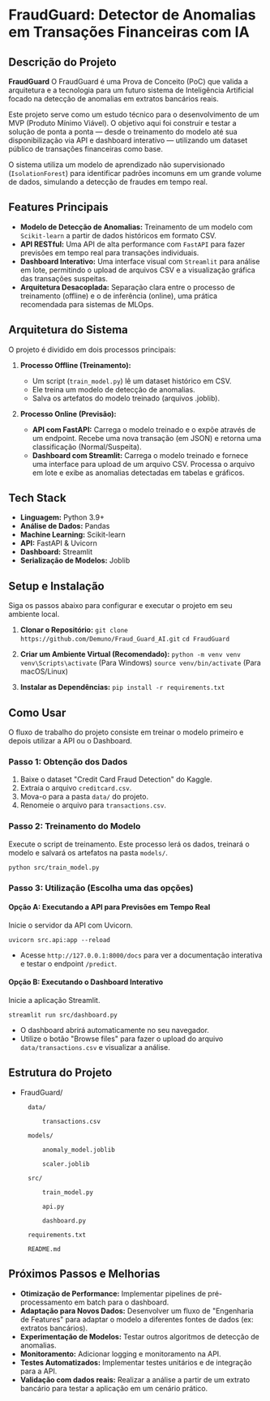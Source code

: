 # FraudGuard: Detector de Anomalias em Transações Financeiras com IA

## Descrição do Projeto

**FraudGuard** O FraudGuard é uma Prova de Conceito (PoC) que valida a arquitetura e a tecnologia para um futuro sistema de Inteligência Artificial focado na detecção de anomalias em extratos bancários reais.

Este projeto serve como um estudo técnico para o desenvolvimento de um MVP (Produto Mínimo Viável). O objetivo aqui foi construir e testar a solução de ponta a ponta — desde o treinamento do modelo até sua disponibilização via API e dashboard interativo — utilizando um dataset público de transações financeiras como base.

O sistema utiliza um modelo de aprendizado não supervisionado (`IsolationForest`) para identificar padrões incomuns em um grande volume de dados, simulando a detecção de fraudes em tempo real.

## Features Principais

-   **Modelo de Detecção de Anomalias:** Treinamento de um modelo com `Scikit-learn` a partir de dados históricos em formato CSV.
-   **API RESTful:** Uma API de alta performance com `FastAPI` para fazer previsões em tempo real para transações individuais.
-   **Dashboard Interativo:** Uma interface visual com `Streamlit` para análise em lote, permitindo o upload de arquivos CSV e a visualização gráfica das transações suspeitas.
-   **Arquitetura Desacoplada:** Separação clara entre o processo de treinamento (offline) e o de inferência (online), uma prática recomendada para sistemas de MLOps.

## Arquitetura do Sistema

O projeto é dividido em dois processos principais:

1.  **Processo Offline (Treinamento):**
    -   Um script (`train_model.py`) lê um dataset histórico em CSV.
    -   Ele treina um modelo de detecção de anomalias.
    -   Salva os artefatos do modelo treinado (arquivos .joblib).

2.  **Processo Online (Previsão):**
    -   **API com FastAPI:** Carrega o modelo treinado e o expõe através de um endpoint. Recebe uma nova transação (em JSON) e retorna uma classificação (Normal/Suspeita).
    -   **Dashboard com Streamlit:** Carrega o modelo treinado e fornece uma interface para upload de um arquivo CSV. Processa o arquivo em lote e exibe as anomalias detectadas em tabelas e gráficos.

## Tech Stack

-   **Linguagem:** Python 3.9+
-   **Análise de Dados:** Pandas
-   **Machine Learning:** Scikit-learn
-   **API:** FastAPI & Uvicorn
-   **Dashboard:** Streamlit
-   **Serialização de Modelos:** Joblib

## Setup e Instalação

Siga os passos abaixo para configurar e executar o projeto em seu ambiente local.

1.  **Clonar o Repositório:**
    `git clone https://github.com/Demuno/Fraud_Guard_AI.git`
    `cd FraudGuard`

2.  **Criar um Ambiente Virtual (Recomendado):**
    `python -m venv venv`
    `venv\Scripts\activate` (Para Windows)
    `source venv/bin/activate` (Para macOS/Linux)

3.  **Instalar as Dependências:**
    `pip install -r requirements.txt`

## Como Usar

O fluxo de trabalho do projeto consiste em treinar o modelo primeiro e depois utilizar a API ou o Dashboard.

### Passo 1: Obtenção dos Dados

1.  Baixe o dataset "Credit Card Fraud Detection" do Kaggle.
2.  Extraia o arquivo `creditcard.csv`.
3.  Mova-o para a pasta `data/` do projeto.
4.  Renomeie o arquivo para `transactions.csv`.

### Passo 2: Treinamento do Modelo

Execute o script de treinamento. Este processo lerá os dados, treinará o modelo e salvará os artefatos na pasta `models/`.

`python src/train_model.py`

### Passo 3: Utilização (Escolha uma das opções)

#### Opção A: Executando a API para Previsões em Tempo Real

Inicie o servidor da API com Uvicorn.

`uvicorn src.api:app --reload`

-   Acesse `http://127.0.0.1:8000/docs` para ver a documentação interativa e testar o endpoint `/predict`.

#### Opção B: Executando o Dashboard Interativo

Inicie a aplicação Streamlit.

`streamlit run src/dashboard.py`

-   O dashboard abrirá automaticamente no seu navegador.
-   Utilize o botão "Browse files" para fazer o upload do arquivo `data/transactions.csv` e visualizar a análise.

## Estrutura do Projeto

- FraudGuard/

        data/

            transactions.csv

        models/

            anomaly_model.joblib

            scaler.joblib

        src/

            train_model.py

            api.py

            dashboard.py

        requirements.txt

        README.md

## Próximos Passos e Melhorias

-   **Otimização de Performance:** Implementar pipelines de pré-processamento em batch para o dashboard.
-   **Adaptação para Novos Dados:** Desenvolver um fluxo de "Engenharia de Features" para adaptar o modelo a diferentes fontes de dados (ex: extratos bancários).
-   **Experimentação de Modelos:** Testar outros algoritmos de detecção de anomalias.
-   **Monitoramento:** Adicionar logging e monitoramento na API.
-   **Testes Automatizados:** Implementar testes unitários e de integração para a API.
-   **Validação com dados reais:**  Realizar a análise a partir de um extrato bancário para testar a aplicação em um cenário prático.
